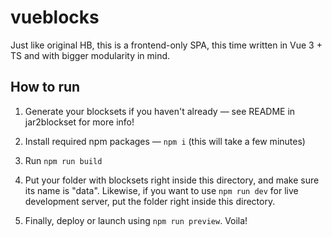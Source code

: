 # vueblocks

Just like original HB, this is a frontend-only SPA, this time written in Vue 3 + TS and with bigger modularity in mind.


## How to run

1. Generate your blocksets if you haven't already — see README in jar2blockset for more info!

2. Install required npm packages — `npm i` (this will take a few minutes)

3. Run `npm run build`

4. Put your folder with blocksets right inside this directory, and make sure its name is "data". Likewise, if you want to use `npm run dev` for live development server, put the folder right inside this directory.

5. Finally, deploy or launch using `npm run preview`. Voila!
